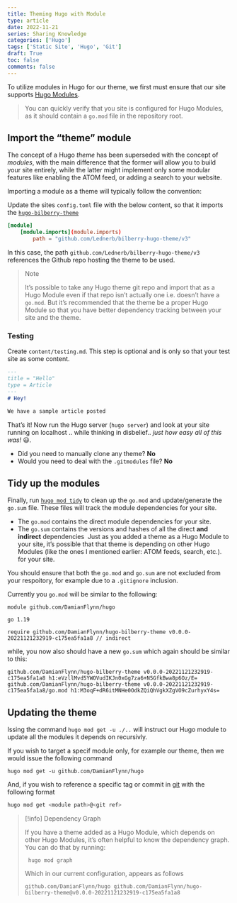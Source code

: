 ```yaml
---
title: Theming Hugo with Module
type: article 
date: 2022-11-21
series: Sharing Knowledge
categories: ['Hugo']
tags: ['Static Site', 'Hugo', 'Git']
draft: True
toc: false 
comments: false 
---
```



To utilize modules in Hugo for our theme, we first must ensure that our site supports [Hugo Modules](sw-ssg-hugo-modules).

> You can quickly verify that you site is configured for Hugo Modules, as it should contain a  `go.mod` file in the repository root.

## Import the “theme” module

The concept of a Hugo *theme* has been superseded with the concept of *modules*, with the main difference that the former will allow you to build your site entirely, while the latter might implement only some modular features like enabling the ATOM feed, or adding a search to your website.

Importing a module as a theme will typically follow the convention:

Update the sites `config.toml` file with the below content, so that it imports the [`hugo-bilberry-theme`](https://github.com/DamianFlynn/hugo-bilberry-theme)  
    
```toml
[module]
	[module.imports](module.imports)
		path = "github.com/Lednerb/bilberry-hugo-theme/v3"
```

In this case, the path `github.com/Lednerb/bilberry-hugo-theme/v3` references the Github repo hosting the theme to be used.

> Note
> 
> It’s possible to take any Hugo theme git repo and import that as a Hugo Module even if that repo isn’t actually one i.e. doesn’t have a `go.mod`. But it’s recommended that the theme be a proper Hugo Module so that you have better dependency tracking between your site and the theme.


### Testing

Create `content/testing.md`. This step is optional and is only so that your test site as some content.

```md
---
title = "Hello"
type = Article
---
# Hey!

We have a sample article posted
``` 

That’s it! Now run the Hugo server (`hugo server`) and look at your site running on localhost .. while thinking in disbelief.. _just how easy all of this was!_ 😃.

-   Did you need to manually clone any theme? **No**
-   Would you need to deal with the `.gitmodules` file? **No**

## Tidy up the modules

Finally, run [`hugo mod tidy`](https://gohugo.io/commands/hugo_mod_tidy/) to clean up the `go.mod` and update/generate the `go.sum` file. These files will track the module dependencies for your site.

-   The `go.mod` contains the direct module dependencies for your site.
-   The `go.sum` contains the versions and hashes of all the direct **and indirect** dependencies  Just as you added a theme as a Hugo Module to your site, it’s possible that that theme is depending on other Hugo Modules (like the ones I mentioned earlier: ATOM feeds, search, etc.). for your site.

You should ensure that both the `go.mod` and `go.sum` are not excluded from your respoitory, for example due to a `.gitignore` inclusion.

Currently you `go.mod` will be similar to the following:

```text
module github.com/DamianFlynn/hugo

go 1.19

require github.com/DamianFlynn/hugo-bilberry-theme v0.0.0-20221121232919-c175ea5fa1a8 // indirect
```

while, you now also should have a new `go.sum` which again should be similar to this:

```text
github.com/DamianFlynn/hugo-bilberry-theme v0.0.0-20221121232919-c175ea5fa1a8 h1:eVzllMvd5YWOVudIKJn0xGg7za6+N5GfkBwa8p6Oz/E=
github.com/DamianFlynn/hugo-bilberry-theme v0.0.0-20221121232919-c175ea5fa1a8/go.mod h1:M3oqF+dR6itMNHe0OdkZQiQhVgkXZgVO9cZurhyxY4s=
```

## Updating the theme 

Issing the command `hugo mod get -u ./..` will instruct our Hugo module to update all the modules it depends on recursivly.

If you wish to target a specif module only, for example our theme, then we would issue the following command

```shell
hugo mod get -u github.com/DamianFlynn/hugo
```

And, if you wish to reference a specific tag or commit in [git](git) with the following format

```bash
hugo mod get <module path>@<git ref>
```

> [!info] Dependency Graph
>
> If you have a theme added as a Hugo Module, which depends on other Hugo Modules, it’s often helpful to know the dependency graph. You can do that by running:
> ```shell
>  hugo mod graph
> ```
> 
> Which in our current configuration, appears as follows
> ```text
> github.com/DamianFlynn/hugo github.com/DamianFlynn/hugo-bilberry-theme@v0.0.0-20221121232919-c175ea5fa1a8
> ```